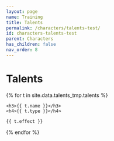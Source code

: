 ```yaml
---
layout: page
name: Training
title: Talents
permalink: /characters/talents-test/
id: characters-talents-test
parent: Characters
has_children: false
nav_order: 8
---
```


# Talents


{% for t in site.data.talents_tmp.talents %}

    <h3>{{ t.name }}</h3>
    <h4>{{ t.type }}</h4>

    {{ t.effect }}

{% endfor %}